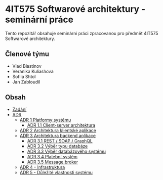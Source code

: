 # 4IT575 Softwarové architektury - seminární práce

Tento repozitář obsahuje seminární práci zpracovanou pro předmět 4IT575 Softwarové architektury.

## Členové týmu

- Vlad Biastinov
- Veranika Kuliashova
- Sofiia Shtol
- Jan Zabloudil

## Obsah

- [Zadání](assignment.md) 
- [ADR](/adr/README.md)
  - [ADR 1 Platformy systému](adr/1-platforms.md)
    - [ADR 1.1 Client-server architektura](adr/1.1-server-client.md)
  - [ADR 2 Architektura klientské aplikace](adr/2-client.md)
  - [ADR 3 Architektura backend aplikace](adr/3-backend.md)
    - [ADR 3.1 REST / SOAP / GraphQL](adr/3.1-rest-soap-graphql.md)
    - [ADR 3.2 Výběr typu databáze](adr/3.2-db.md)
    - [ADR 3.3 Výběr databázového systému](adr/3.3-database-system.md)
    - [ADR 3.4 Platební systém](adr/3.4-payment.md)
    - [ADR 3.5 Message broker](adr/3.5-message-broker.md)
  - [ADR 4 - Infrastruktura](adr/4-infrastructure.md)
  - [ADR 5 - Důležité vlastnosti systému](adr/5-important-decisions.md)
